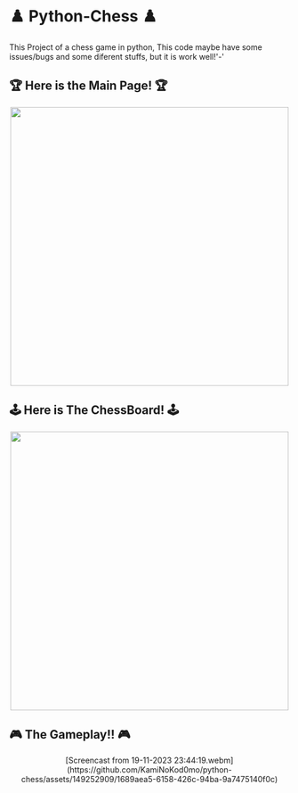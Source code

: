 # :chess_pawn: Python-Chess :chess_pawn:
This Project of a chess game in python,
This code maybe have some issues/bugs and some diferent stuffs, but it is work well!'-'

## :trophy: Here is the Main Page! :trophy:
<div align="center">
<img src="https://github.com/KamiNoKod0mo/python-chess/assets/149252909/e2fec09d-2d69-44c8-9f46-3593de89799c)" width="500px" />
</div>

## :joystick: Here is The ChessBoard! :joystick:
<div align="center">
<img src="https://github.com/KamiNoKod0mo/python-chess/assets/149252909/44c7e3fc-172c-4cf5-af1f-d3339a895874" width="500px" />
</div>

## :video_game: The Gameplay!! :video_game:
<div align="center" width="20px">
[Screencast from 19-11-2023 23:44:19.webm](https://github.com/KamiNoKod0mo/python-chess/assets/149252909/1689aea5-6158-426c-94ba-9a7475140f0c)
</div>

